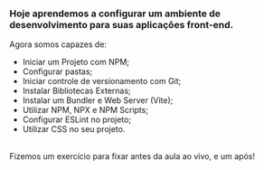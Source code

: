 ### Hoje aprendemos a configurar um ambiente de desenvolvimento para suas aplicações front-end.
Agora somos capazes de:

- Iniciar um Projeto com NPM;
- Configurar pastas;
- Iniciar controle de versionamento com Git;
- Instalar Bibliotecas Externas;
- Instalar um Bundler e Web Server (Vite);
- Utilizar NPM, NPX e NPM Scripts;
- Configurar ESLint no projeto;
- Utilizar CSS no seu projeto.
<br>
Fizemos um exercício para fixar antes da aula ao vivo, e um após!
